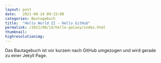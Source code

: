 ```yaml
---
layout: post
date:   2021-08-14 09:15:00
categories: Bautagebuch
title:  "Hello World II - Hello GitHub"
permalink: /2021/08/14/hello-galaxy/index.html
thumbnail: 
highresolutionimg: 
---
```


<div class="entry-content">

Das Bautagebuch ist vor kurzem nach GitHub umgezogen und wird gerade zu einer Jekyll Page.

</div><!-- .entry-content -->

